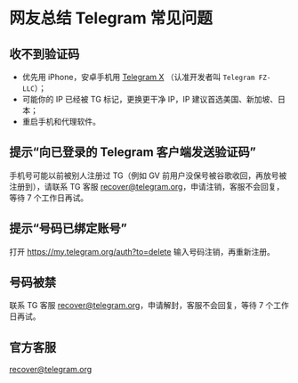 # 网友总结 Telegram 常见问题

## 收不到验证码
- 优先用 iPhone，安卓手机用 [Telegram X](https://apkpure.com/search?q=Telegram+X) （认准开发者叫 `Telegram FZ-LLC`）；
- 可能你的 IP 已经被 TG 标记，更换更干净 IP，IP 建议首选美国、新加坡、日本；
- 重启手机和代理软件。

## 提示“向已登录的 Telegram 客户端发送验证码”
手机号可能以前被别人注册过 TG（例如 GV 前用户没保号被谷歌收回，再放号被注册到），请联系 TG 客服 recover@telegram.org，申请注销，客服不会回复，等待 7 个工作日再试。

## 提示“号码已绑定账号”
打开 https://my.telegram.org/auth?to=delete 输入号码注销，再重新注册。

## 号码被禁
联系 TG 客服 recover@telegram.org，申请解封，客服不会回复，等待 7 个工作日再试。

## 官方客服
recover@telegram.org
